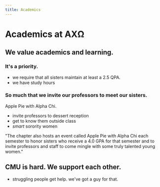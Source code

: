 ```yaml
---
title: Academics
---
```


# Academics at AX&#937;


## We value academics and learning.

### It's a priority.

- we require that all sisters maintain at least a 2.5 QPA. 
- we have study hours

### So much that we invite our professors to meet our sisters.

Apple Pie with Alpha Chi.

- invite professors to dessert reception
- get to know them outside class
- *smart* sorority women

"The chapter also hosts an event called Apple Pie with Alpha Chi each semester to honor sisters who receive a 4.0 GPA for that semester and to invite professors and staff to come mingle with some truly talented young women."

## CMU is hard. We support each other.

- struggling people get help. we've got a guy for that.
